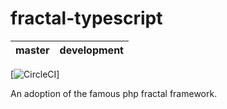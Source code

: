 # fractal-typescript

| master | development |
| :---:  | :----------:|
[![CircleCI](https://circleci.com/gh/Dakesi95/fractal-typescript.svg?style=svg&circle-token=e5487cad6b8f556625394d66411eb41d4f739f58)]

An adoption of the famous php fractal framework.
